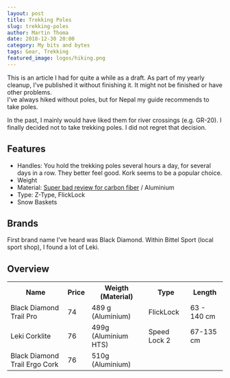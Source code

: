 ```yaml
---
layout: post
title: Trekking Poles
slug: trekking-poles
author: Martin Thoma
date: 2018-12-30 20:00
category: My bits and bytes
tags: Gear, Trekking
featured_image: logos/hiking.png
---
```

<div class="info">This is an article I had for quite a while as a draft. As part of my yearly cleanup, I've published it without finishing it. It might not be finished or have other problems.</div>
I've always hiked without poles, but for Nepal my guide recommends to take
poles.

In the past, I mainly would have liked them for river crossings (e.g. GR-20).
I finally decided not to take trekking poles. I did not regret that decision.

## Features

* Handles: You hold the trekking poles several hours a day, for several days in
  a row. They better feel good. Kork seems to be a popular choice.
* Weight
* Material: [Super bad review for carbon fiber](https://www.youtube.com/watch?v=q0SfswKYOTE) / Aluminium
* Type: Z-Type, FlickLock
* Snow Baskets

## Brands

First brand name I've heard was Black Diamond. Within Bittel Sport (local sport shop),
I found a lot of Leki.


## Overview

<table>
    <tr>
        <th>Name</th>
        <th>Price</th>
        <th>Weigth (Material)</th>
        <th>Type</th>
        <th>Length</th>
    </tr>
    <tr>
        <td>Black Diamond Trail Pro</td>
        <td>74</td>
        <td>489 g (Aluminium)</td>
        <td>FlickLock</td>
        <td>63 - 140 cm</td>
    </tr>
    <tr>
        <td>Leki Corklite</td>
        <td>76</td>
        <td>499g (Aluminium HTS)</td>
        <td>Speed Lock 2</td>
        <td>67-135 cm</td>
    </tr>
    <tr>
        <td>Black Diamond Trail Ergo Cork</td>
        <td>76</td>
        <td>510g (Aluminium)</td>
        <td></td>
        <td></td>
    </tr>
</table>
